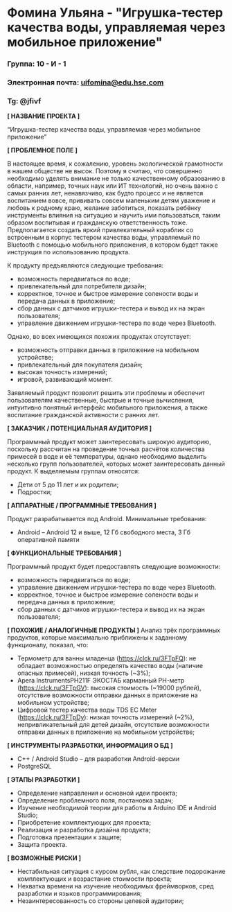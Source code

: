 # Фомина Ульяна - "Игрушка-тестер качества воды, управляемая через мобильное приложение"

### Группа: 10 - И - 1
### Электронная почта: uifomina@edu.hse.com
### Tg: @jfivf


**[ НАЗВАНИЕ ПРОЕКТА ]**

“Игрушка-тестер качества воды, управляемая через мобильное приложение”

**[ ПРОБЛЕМНОЕ ПОЛЕ ]**

В настоящее время, к сожалению, уровень экологической грамотности в нашем обществе не высок. Поэтому я считаю, что совершенно необходимо уделять внимание не только качественному образованию в области, например, точных наук или ИТ технологий, но очень важно с самых ранних лет, ненавязчиво, как будто процесс и не является воспитанием вовсе, прививать совсем маленьким детям уважение и любовь к родному краю, желание заботиться, показать ребёнку инструменты влияния на ситуацию и научить ими пользоваться, таким образом воспитывая и гражданскую ответственность тоже.
Предполагается создать яркий привлекательный кораблик со встроенным в корпус тестером качества воды, управляемый по Bluetooth с помощью мобильного приложения, в котором будет также инструкция по использованию продукта.

К продукту предъявляются следующие требования:
* возможность передвигаться по воде;
* привлекательный для потребителя дизайн;
* корректное, точное и быстрое измерение солености воды и передача данных в приложение;
* сбор данных с датчиков игрушки-тестера и вывод их на экран пользователя;
* управление движением игрушки-тестера по воде через Bluetooth.

Однако, во всех имеющихся похожих продуктах отсутствует:
* возможность отправки данных в приложение на мобильном устройстве;
* привлекательный для покупателя дизайн;
* высокая точность измерений;
* игровой, развивающий момент.

Заявляемый продукт позволит решить эти проблемы и обеспечит пользователям качественные, быстрые и точные вычисления, интуитивно понятный интерфейс мобильного приложения, а также воспитание гражданской активности с ранних лет.


**[ ЗАКАЗЧИК / ПОТЕНЦИАЛЬНАЯ АУДИТОРИЯ ]**

Программный продукт может заинтересовать широкую аудиторию, поскольку рассчитан на проведение точных расчётов количества примесей в воде и её температуры, однако необходимо выделить несколько групп пользователей, которых может заинтересовать данный продукт. К выделяемым группам относятся:

* Дети от 5 до 11 лет и их родители;
* Подростки;

**[ АППАРАТНЫЕ / ПРОГРАММНЫЕ ТРЕБОВАНИЯ ]** 

Продукт разрабатывается под Android. Минимальные требования:
* Android – Android 12 и выше, 12 Гб свободного места, 3 Гб оперативной памяти

**[ ФУНКЦИОНАЛЬНЫЕ ТРЕБОВАНИЯ ]**

Программный продукт будет предоставлять следующие возможности:
* возможность передвигаться по воде;
* управление движением игрушки-тестера по воде через Bluetooth.
* корректное, точное и быстрое измерение солености воды и передача данных в приложение;
* сбор данных с датчиков игрушки-тестера и вывод их на экран пользователя;



**[ ПОХОЖИЕ / АНАЛОГИЧНЫЕ ПРОДУКТЫ ]**
Анализ трёх программных продуктов, которые максимально приближены к заданному функционалу, показал, что:
* Термометр для ванны младенца (https://clck.ru/3FTpFQ): не обладает возможностью определять качество воды (наличие опасных примесей), низкая точность (~3%);
* Apera InstrumentsPH211F ЭКОСТАБ карманный PH-метр (https://clck.ru/3FTpGV): высокая стоимость (~19000 рублей), отсутствие возможности отправки данных в приложение на мобильном устройстве;
* Цифровой тестер качества воды TDS EC Meter (https://clck.ru/3FTpDy): низкая точность измерений (~2%), непривликательный для детей дизайн, отсутствие возможности отправки данных в приложение на мобильном устройстве;

**[ ИНСТРУМЕНТЫ РАЗРАБОТКИ, ИНФОРМАЦИЯ О БД ]**

*	C++ / Android Studio – для разработки Android-версии
*	PostgreSQL

**[ ЭТАПЫ РАЗРАБОТКИ ]**

* Определение направления и основной идеи проекта;
* Определение проблемного поля, постановка задач;
* Изучение необходимой теории для работы в Arduino IDE и Android Studio;
* Приобретение комплектующих для проекта;
* Реализация и разработка дизайна продукта;
* Подготовка презентации к защите;
* Защита проекта.

**[ ВОЗМОЖНЫЕ РИСКИ ]**

*	Нестабильная ситуация с курсом рубля, как следствие подорожание комплектующих и возрастание стоимости проекта;
* Нехватка времени на изучение необходимых фреймворков, сред разработки и языков программирования;
* Незаинтересованность со стороны целевой аудитории;

